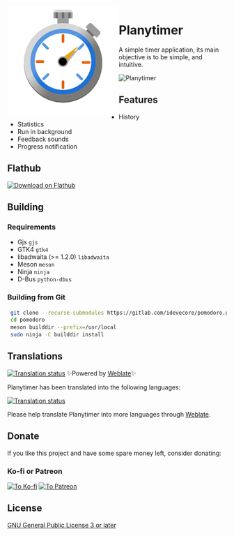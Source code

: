 <img heigth="128" src="./data/icons/hicolor/scalable/apps/io.gitlab.idevecore.Planytimer.svg" align="left" />

# Planytimer

A simple timer application, its main objective is to be simple, and intuitive.

![Planytimer](data/screenshots/01.png)

## Features
- History
- Statistics
- Run in background
- Feedback sounds
- Progress notification

## Flathub
<a href='https://flathub.org/apps/io.gitlab.idevecore.Pomodoro'><img width='240' alt='Download on Flathub' src='https://flathub.org/assets/badges/flathub-badge-en.png'/></a>

## Building

###  Requirements
- Gjs `gjs` 
- GTK4 `gtk4` 
- libadwaita (>= 1.2.0) `libadwaita`
- Meson `meson` 
- Ninja `ninja` 
- D-Bus `python-dbus`

### Building from Git
```bash 
 git clone --recurse-submodules https://gitlab.com/idevecore/pomodoro.git
 cd pomodoro
 meson builddir --prefix=/usr/local 
 sudo ninja -C builddir install 
 ```

## Translations

[![Translation status](https://hosted.weblate.org/widget/pomodoro/pomodoro/svg-badge.svg)](https://hosted.weblate.org/engage/pomodoro/) ✨Powered by [Weblate](https://weblate.org/en/)✨

Planytimer has been translated into the following languages:

<a href="https://hosted.weblate.org/engage/pomodoro/">
<img src="https://hosted.weblate.org/widget/pomodoro/pomodoro/multi-auto.svg" alt="Translation status" />
</a>

Please help translate Planytimer into more languages through [Weblate](https://hosted.weblate.org/engage/pomodoro/).

## Donate
If you like this project and have some spare money left, consider donating:

### Ko-fi or Patreon
<a href='https://ko-fi.com/idevecore'><img width='60' alt='To Ko-fi' src='https://storage.ko-fi.com/cdn/nav-logo-stroke.png'/></a>
<a href='https://patreon.com/IdeveCore'><img width='60' alt='To Patreon' src='https://external-content.duckduckgo.com/iu/?u=https%3A%2F%2Flogosmarcas.net%2Fwp-content%2Fuploads%2F2020%2F11%2FPatreon-Logo-2013-2017.jpg&f=1&nofb=1&ipt=e6f7675606e3f61043f355654594c8e91710618e09f88bf646b65f6e4e664782&ipo=images'/></a>

## License 
 [GNU General Public License 3 or later](https://www.gnu.org/licenses/gpl-3.0.en.html)
